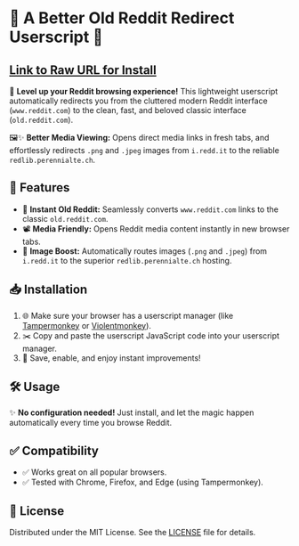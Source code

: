 # 🚀  A Better Old Reddit Redirect Userscript 🌟

## [Link to Raw URL for Install](https://raw.githubusercontent.com/korpez/reddit_redirect/refs/heads/main/reddit_redirect.js)

🎯 **Level up your Reddit browsing experience!** This lightweight userscript automatically redirects you from the cluttered modern Reddit interface (`www.reddit.com`) to the clean, fast, and beloved classic interface (`old.reddit.com`).

🖼️✨ **Better Media Viewing:** Opens direct media links in fresh tabs, and effortlessly redirects `.png` and `.jpeg` images from `i.redd.it` to the reliable `redlib.perennialte.ch`.

## 🚨 Features

- 🔄 **Instant Old Reddit:** Seamlessly converts `www.reddit.com` links to the classic `old.reddit.com`.
- 📽️ **Media Friendly:** Opens Reddit media content instantly in new browser tabs.
- 📸 **Image Boost:** Automatically routes images (`.png` and `.jpeg`) from `i.redd.it` to the superior `redlib.perennialte.ch` hosting.

## 📥 Installation

1. 🌐 Make sure your browser has a userscript manager (like [Tampermonkey](https://www.tampermonkey.net/) or [Violentmonkey](https://violentmonkey.github.io/)).
2. ✂️ Copy and paste the userscript JavaScript code into your userscript manager.
3. 🎉 Save, enable, and enjoy instant improvements!

## 🛠️ Usage

✨ **No configuration needed!** Just install, and let the magic happen automatically every time you browse Reddit.

## ✅ Compatibility

- ✅ Works great on all popular browsers.
- ✅ Tested with Chrome, Firefox, and Edge (using Tampermonkey).

## 📜 License

Distributed under the MIT License. See the [LICENSE](LICENSE) file for details.

